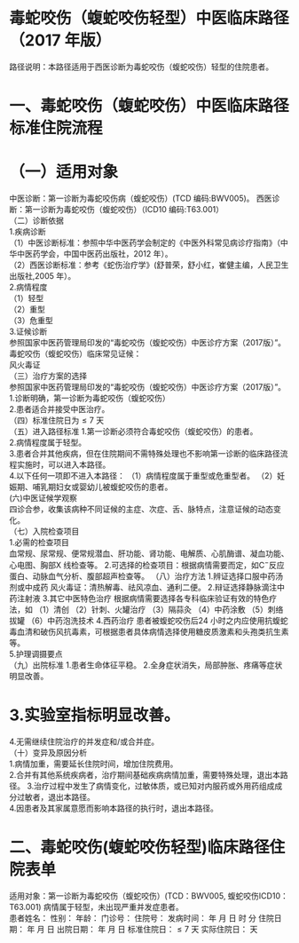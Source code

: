 # 毒蛇咬伤（蝮蛇咬伤轻型）中医临床路径 （2017 年版）  
路径说明：本路径适用于西医诊断为毒蛇咬伤（蝮蛇咬伤）轻型的住院患者。  
# 一、毒蛇咬伤（蝮蛇咬伤）中医临床路径标准住院流程  
# （一）适用对象  
中医诊断：第一诊断为毒蛇咬伤病（蝮蛇咬伤）(TCD 编码:BWV005)。 西医诊断：第一诊断为毒蛇咬伤（蝮蛇咬伤）（ICD10 编码:T63.001）  
（二）诊断依据  
1.疾病诊断  
（1）中医诊断标准：参照中华中医药学会制定的《中医外科常见病诊疗指南》（中华中医药学会，中国中医药出版社，2012 年）。  
（2）西医诊断标准：参考《蛇伤治疗学》(舒普荣，舒小红，崔健主编，人民卫生出版社,2005 年）。  
2.病情程度  
（1）轻型  
（2）重型  
（3）危重型  
3.证候诊断  
参照国家中医药管理局印发的“毒蛇咬伤（蝮蛇咬伤）中医诊疗方案（2017版）”。  
毒蛇咬伤（蝮蛇咬伤）临床常见证候：  
风火毒证  
（三）治疗方案的选择  
参照国家中医药管理局印发的“毒蛇咬伤（蝮蛇咬伤）中医诊疗方案（2017版）”。  
1.诊断明确，第一诊断为毒蛇咬伤（蝮蛇咬伤）  
2.患者适合并接受中医治疗。  
（四）标准住院日为${\leqslant}7$ 天  
（五）进入路径标准 1.第一诊断必须符合毒蛇咬伤（蝮蛇咬伤）的患者。  
2.病情程度属于轻型。  
3.患者合并其他疾病，但在住院期间不需特殊处理也不影响第一诊断的临床路径流程实施时，可以进入本路径。  
4.以下任何一项即不进入本路径： （1）病情程度属于重型或危重型者。 （2）妊娠期、哺乳期妇女或婴幼儿被蝮蛇咬伤的患者。  
(六)中医证候学观察  
四诊合参，收集该病种不同证候的主症、次症、舌、脉特点，注意证候的动态变化。  
（七）入院检查项目  
1.必需的检查项目  
血常规、尿常规、便常规潜血、肝功能、肾功能、电解质、心肌酶谱、凝血功能、心电图、胸部X 线检查等。 2.可选择的检查项目：根据病情需要而定，如$\mathrm{C}^{-}$反应蛋白、动脉血气分析、腹部超声检查等。 （八）治疗方法 1.辨证选择口服中药汤剂或中成药  风火毒证：清热解毒、祛风凉血、通利二便。  2.辩证选择静脉滴注中药注射液  3.其它中医特色治疗 根据病情需要选择各专科临床验证有效的特色疗法，如 （1）清创 （2）针刺、火罐治疗 （3）隔蒜灸 （4）中药涂敷 （5）刺络拔罐 （6）中药泡洗技术 4.西药治疗  患者被蝮蛇咬伤后24 小时之内应使用抗蝮蛇毒血清和破伤风抗毒素，可根据患者具体病情选择使用糖皮质激素和头孢类抗生素等。  
5.护理调摄要点  
（九）出院标准  1.患者生命体征平稳。 2.全身症状消失，局部肿胀、疼痛等症状明显改善。  
# 3.实验室指标明显改善。  
4.无需继续住院治疗的并发症和/或合并症。  
（十）变异及原因分析  
1.病情加重，需要延长住院时间，增加住院费用。  
2.合并有其他系统疾病者，治疗期间基础疾病病情加重，需要特殊处理，退出本路径。 3.治疗过程中发生了病情变化，过敏体质，或已知对内服药或外用药组成成分过敏者，退出本路径。  
4.因患者及其家属意愿而影响本路径的执行时，退出本路径。  
# 二、毒蛇咬伤(蝮蛇咬伤轻型)临床路径住院表单  
适用对象：第一诊断为毒蛇咬伤（蝮蛇咬伤）(TCD：BWV005, 蝮蛇咬伤ICD10：T63.001)  病情属于轻型，未出现严重并发症患者。  
患者姓名：          性别：    年龄：    门诊号：         住院号：            发病时间：   年  月  日  时  分  住院日期：   年  月  日 出院日期：   年  月   日 标准住院日：${\leqslant}7$ 天               实际住院日：    天  
